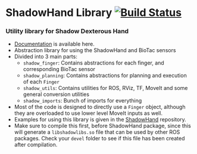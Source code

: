 # ShadowHand Library [![Build Status](https://travis-ci.com/kanishkaganguly/shadowlibs.svg?token=Q6CpHKtysiKmxPk3Lgqs&branch=master)](https://travis-ci.com/kanishkaganguly/shadowlibs)
### Utility library for Shadow Dexterous Hand

- [Documentation](https://kanishkaganguly.github.io/shadowlibs/doxygen_generated/html/files.html) is available here.
- Abstraction library for using the ShadowHand and BioTac sensors
- Divided into 3 main parts:
    - `shadow_finger`: Contains abstractions for each finger, and corresponding BioTac sensor
    - `shadow_planning`: Contains abstractions for planning and execution of each `Finger`
    - `shadow_utils`: Contains utilities for ROS, RViz, TF, MoveIt and some general conversion utilities
    - `shadow_imports`: Bunch of imports for everything
 - Most of the code is designed to directly use a `Finger` object, although they are overloaded to use lower level MoveIt inputs as well.
 - Examples for using this library is given in the [ShadowHand](https://github.com/kanishkaganguly/shadowhand) repository.
- Make sure to compile this first, before ShadowHand package, since this will generate a `libshadowlibs.so` file that can be used by other ROS packages. Check your `devel` folder to see if this file has been created after compilation.
